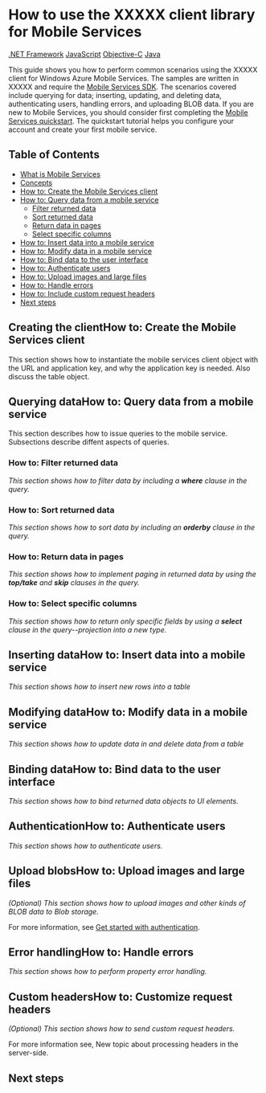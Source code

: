 <properties linkid="mobile-services-how-to-XXXXX-client" urlDisplayName="XXXXX Client Library" pageTitle="How to use the XXXXX client library - Windows Azure Mobile Services feature guide" metaKeywords="Windows Azure Mobile Services, Mobile Service XXXXX client library, XXXXX client library" metaDescription="Learn how to use the XXXXX client library for Windows Azure Mobile Services." metaCanonical="" disqusComments="1" umbracoNaviHide="0" />



<div chunk="../chunks/article-left-menu-XXXXX.md" />

# How to use the XXXXX client library for Mobile Services

<div class="dev-center-tutorial-selector"> 
	<a href="/en-us/develop/mobile/how-to-guides/how-to-dotnet-client" title=".NET Framework">.NET Framework</a>
    <a href="/en-us/develop/mobile/how-to-guides/how-to-js-client" title="JavaScript">JavaScript</a> 
	<a href="/en-us/develop/mobile/how-to-guides/how-to-ios-client" title="Objective-C">Objective-C</a> 
	<a href="/en-us/develop/mobile/how-to-guides/how-to-android-client" title="Java">Java</a>
</div>	


This guide shows you how to perform common scenarios using the XXXXX client for Windows Azure Mobile Services. The samples are written in XXXXX and require the [Mobile Services SDK]. The scenarios covered include querying for data; inserting, updating, and deleting data, authenticating users, handling errors, and uploading BLOB data. If you are new to Mobile Services, you should consider first completing the [Mobile Services quickstart][Get started with Mobile Services]. The quickstart tutorial helps you configure your account and create your first mobile service.

## Table of Contents

- [What is Mobile Services][]
- [Concepts][]
- [How to: Create the Mobile Services client][]
- [How to: Query data from a mobile service][]
	- [Filter returned data]
    - [Sort returned data]
	- [Return data in pages]
	- [Select specific columns]
- [How to: Insert data into a mobile service]
- [How to: Modify data in a mobile service]
- [How to: Bind data to the user interface]
- [How to: Authenticate users]
- [How to: Upload images and large files]
- [How to: Handle errors]
- [How to: Include custom request headers]
- [Next steps][]

<div chunk="../mobile-services-concepts.md" />

<div chunk="../../Shared/Chunks/create-storage-account.md" />

<h2><a name="create-client"></a><span class="short-header">Creating the client</span>How to: Create the Mobile Services client</h2>

This section shows how to instantiate the mobile services client object with the URL and application key, and why the application key is needed. Also discuss the table object.

<h2><a name="querying"></a><span class="short-header">Querying data</span>How to: Query data from a mobile service</h2>

This section describes how to issue queries to the mobile service. Subsections describe diffent aspects of queries.

### <a name="filtering"></a>How to: Filter returned data

_This section shows how to filter data by including a **where** clause in the query._

### <a name="sorting"></a>How to: Sort returned data

_This section shows how to sort data by including an **orderby** clause in the query._

### <a name="paging"></a>How to: Return data in pages

_This section shows how to implement paging in returned data by using the **top/take** and **skip** clauses in the query._

### <a name="selecting"></a>How to: Select specific columns

_This section shows how to return only specific fields by using a **select** clause in the query--projection into a new type._

<h2><a name="inserting"></a><span class="short-header">Inserting data</span>How to: Insert data into a mobile service</h2>

_This section shows how to insert new rows into a table_

<h2><a name="modifying"></a><span class="short-header">Modifying data</span>How to: Modify data in a mobile service</h2>

_This section shows how to update data in and delete data from a table_

<h2><a name="binding"></a><span class="short-header">Binding data</span>How to: Bind data to the user interface</h2>

_This section shows how to bind returned data objects to UI elements._

<h2><a name="authentication"></a><span class="short-header">Authentication</span>How to: Authenticate users</h2>

_This section shows how to authenticate users._

<h2><a name="blobs"></a><span class="short-header">Upload blobs</span>How to: Upload images and large files</h2>

_(Optional) This section shows how to upload images and other kinds of BLOB data to Blob storage._

For more information, see [Get started with authentication].

<h2><a name="errors"></a><span class="short-header">Error handling</span>How to: Handle errors</h2>

_This section shows how to perform property error handling._

<h2><a name="custom-headers"></a><span class="short-header">Custom headers</span>How to: Customize request headers</h2>

_(Optional) This section shows how to send custom request headers._

For more information see, New topic about processing headers in the server-side.

## <a name="next-steps"></a>Next steps

<!-- Anchors. -->

[What is Mobile Services]: #what-is
[Concepts]: #concepts
[How to: Create the Mobile Services client]: #create-client
[How to: Query data from a mobile service]: #querying
[Filter returned data]: #filtering
[Sort returned data]: #sorting
[Return data in pages]: #paging
[Select specific columns]: #selecting
[How to: Bind data to the user interface]: #binding
[How to: Insert data into a mobile service]: #inserting
[How to: Modify data in a mobile service]: #modifying
[How to: Authenticate users]: #authentication
[How to: Upload images and large files]: #blobs
[How to: Handle errors]: #errors
[How to: Include custom request headers]: #custom-headers
[Next Steps]: #next-steps

<!-- Images. -->

<!-- URLs. -->
[Get started with Mobile Services]: ../tutorials/mobile-services-get-started-XXXXX.md
[Mobile Services SDK]: http://go.microsoft.com/fwlink/?LinkId=257545
[Get started with authentication]: ./mobile-services-get-started-with-users-XXXXX.md